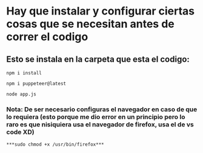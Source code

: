 # Hay que instalar  y configurar ciertas cosas que se necesitan antes de correr el codigo 

## Esto se instala en la carpeta que esta el codigo:

```
npm i install

npm i puppeteer@latest

node app.js
```
### Nota: De ser necesario configuras el navegador en caso de que lo requiera (esto porque me dio error en un principio pero lo raro es que nisiquiera usa el navegador de firefox, usa el de vs code XD)

```
***sudo chmod +x /usr/bin/firefox***
```
